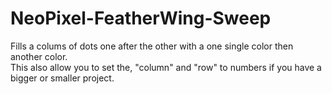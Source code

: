 # NeoPixel-FeatherWing-Sweep
Fills a colums of dots one after the other with a one single color then another color.
<br>
This also allow you to set the, "column" and "row" to numbers if you have a bigger or smaller project.
